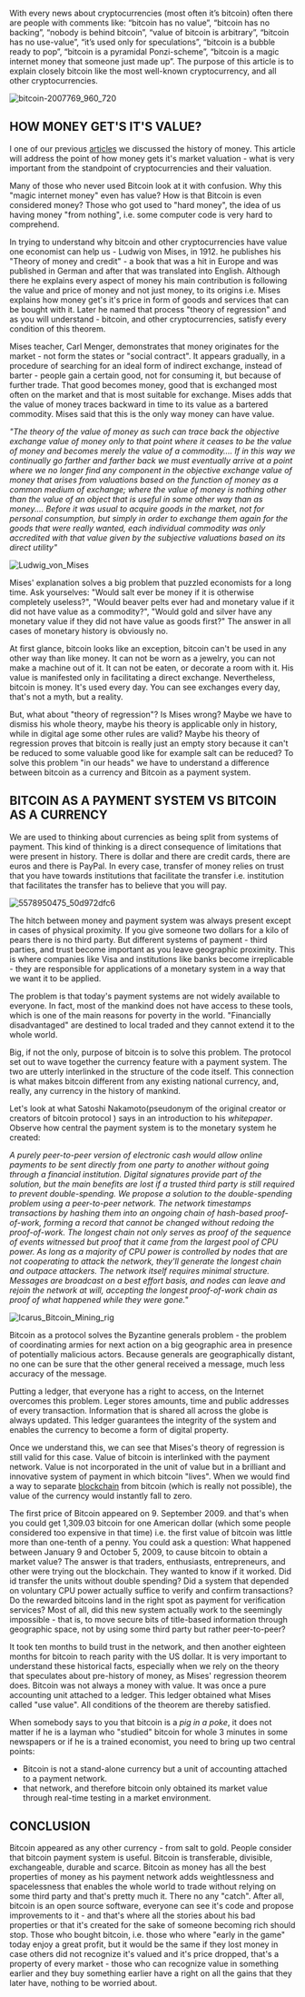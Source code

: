 With every news about cryptocurrencies (most often it’s bitcoin) often there are people with comments like: “bitcoin has no value”, “bitcoin has no backing”, “nobody is behind bitcoin”, “value of bitcoin is arbitrary”, “bitcoin has no use-value”, “it’s used only for speculations”, “bitcoin is a bubble ready to pop”, “bitcoin is a pyramidal Ponzi-scheme”, “bitcoin is a magic internet money that someone just made up”. The purpose of this article is to explain closely bitcoin like the most well-known cryptocurrency, and all other cryptocurrencies.

![bitcoin-2007769_960_720](../images/bitcoin-2007769_960_720.jpg)



## HOW MONEY GET'S IT'S VALUE?

I one of our previous [articles][articles] we discussed the history of money. This article will address the point of how  money gets it's market valuation - what is very important from the standpoint of cryptocurrencies and their valuation.


Many of those who never used Bitcoin look at it with confusion. Why this "magic internet money" even has value? How is that Bitcoin is even considered money? Those who got used to "hard money", the idea of us having money "from nothing", i.e. some computer code is very hard to comprehend.


In trying to understand why bitcoin and other cryptocurrencies have value one economist can help us - Ludwig von Mises, in 1912. he publishes his "Theory of money and credit" - a book that was a hit in Europe and was published in German and after that was translated into English. Although there he explains every aspect of money his main contribution is following the value and price of money and not just money, to its origins i.e. Mises explains how money get's it's price in form of goods and services that can be bought with it. Later he named that process "theory of regression" and as you will understand - bitcoin, and other cryptocurrencies, satisfy every condition of this theorem.


Mises teacher, Carl Menger, demonstrates that money originates for the market - not form the states or "social contract". It appears gradually, in a procedure of searching for an ideal form of indirect exchange, instead of barter - people gain a certain good, not for consuming it, but because of further trade. That good becomes money, good that is exchanged most often on the market and that is most suitable for exchange. Mises adds that the value of money traces backward in time to its value as a bartered commodity. Mises said that this is the only way money can have value.


*"The theory of the value of money as such can trace back the objective exchange value of money only to that point where it ceases to be the value of money and becomes merely the value of a commodity…. If in this way we continually go farther and farther back we must eventually arrive at a point where we no longer find any component in the objective exchange value of money that arises from valuations based on the function of money as a common medium of exchange; where the value of money is nothing other than the value of an object that is useful in some other way than as money.… Before it was usual to acquire goods in the market, not for personal consumption, but simply in order to exchange them again for the goods that were really wanted, each individual commodity was only accredited with that value given by the subjective valuations based on its direct utility"*


![Ludwig_von_Mises](../images/Ludwig_von_Mises.jpg)


Mises' explanation solves a big problem that puzzled economists for a long time. Ask yourselves: "Would salt ever be money if it is otherwise completely useless?", "Would beaver pelts ever had and monetary value if it did not have value as a commodity?", "Would gold and silver have any monetary value if they did not have value as goods first?" The answer in all cases of monetary history is obviously no.


At first glance, bitcoin looks like an exception, bitcoin can't be used in any other way than like money. It can not be worn as a jewelry, you can not make a machine out of it. It can not be eaten, or decorate a room with it. His value is manifested only in facilitating a direct exchange. Nevertheless, bitcoin is money. It's used every day. You can see exchanges every day, that's not a myth, but a reality.


But, what about "theory of regression"? Is Mises wrong? Maybe we have to dismiss his whole theory, maybe his theory is applicable only in history, while in digital age some other rules are valid? Maybe his theory of regression proves that bitcoin is really just an empty story because it can't be reduced to some valuable good like for example salt can be reduced? To solve this problem "in our heads" we have to understand a difference between bitcoin as a currency and Bitcoin as a payment system.



## BITCOIN AS A PAYMENT SYSTEM VS BITCOIN AS A CURRENCY



We are used to thinking about currencies as being split from systems of payment. This kind of thinking is a direct consequence of limitations that were present in history. There is dollar and there are credit cards, there are euros and there is PayPal. In every case, transfer of money relies on trust that you have towards institutions that facilitate the transfer i.e. institution that facilitates the transfer has to believe that you will pay.


![5578950475_50d972dfc6](../images/5578950475_50d972dfc6.jpg)


The hitch between money and payment system was always present except in cases of physical proximity. If you give someone two dollars for a kilo of pears there is no third party. But different systems of payment - third parties, and trust become important as you leave geographic proximity. This is where companies like Visa and institutions like banks become irreplicable - they are responsible for applications of a monetary system in a way that we want it to be applied.


The problem is that today's payment systems are not widely available to everyone. In fact, most of the mankind does not have access to these tools, which is one of the main reasons for poverty in the world. "Financially disadvantaged" are destined to local traded and they cannot extend it to the whole world.


Big, if not the only, purpose of bitcoin is to solve this problem.
The protocol set out to wave together the currency feature with a payment system. The two are utterly interlinked in the structure of the code itself. This connection is what makes bitcoin different from any existing national currency, and, really, any currency in the history of mankind.


Let's look at what Satoshi Nakamoto(pseudonym of the original creator or creators of bitcoin protocol ) says in an introduction to his *whitepaper*. Observe how central the payment system is to the monetary system he created:


*A purely peer-to-peer version of electronic cash would allow online payments to be sent directly from one party to another without going through a financial institution. Digital signatures provide part of the solution, but the main benefits are lost if a trusted third party is still required to prevent double-spending. We propose a solution to the double-spending problem using a peer-to-peer network. The network timestamps transactions by hashing them into an ongoing chain of hash-based proof-of-work, forming a record that cannot be changed without redoing the proof-of-work. The longest chain not only serves as proof of the sequence of events witnessed but proof that it came from the largest pool of CPU power. As long as a majority of CPU power is controlled by nodes that are not cooperating to attack the network, they'll generate the longest chain and outpace attackers. The network itself requires minimal structure. Messages are broadcast on a best effort basis, and nodes can leave and rejoin the network at will, accepting the longest proof-of-work chain as proof of what happened while they were gone."*


![Icarus_Bitcoin_Mining_rig](../images/Icarus_Bitcoin_Mining_rig.jpg)


Bitcoin as a protocol solves the Byzantine generals problem - the problem of coordinating armies for next action on a big geographic area in presence of potentially malicious actors. Because generals are geographically distant, no one can be sure that the other general received a message, much less accuracy of the message.


Putting a ledger, that everyone has a right to access, on the Internet overcomes this problem. Leger stores amounts, time and public addresses of every transaction. Information that is shared all across the globe is always updated. This ledger guarantees the integrity of the system and enables the currency to become a form of digital property.


Once we understand this, we can see that Mises's theory of regression is still valid for this case. Value of bitcoin is interlinked with the payment network. Value is not incorporated in the unit of value but in a brilliant and innovative system of payment in which bitcoin "lives". When we would find a way to separate [blockchain][blockchain] from bitcoin (which is really not possible), the value of the currency would instantly fall to zero.


The first price of Bitcoin appeared on 9. September 2009. and that's when you could get 1,309.03 bitcoin for one American dollar (which some people considered too expensive in that time) i.e. the first value of bitcoin was little more than one-tenth of a penny. You could ask a question: What happened between January 9 and October 5, 2009, to cause bitcoin to obtain a market value? The answer is that traders, enthusiasts, entrepreneurs, and other were trying out the blockchain. They wanted to know if it worked. Did id transfer the units without double spending? Did a system that depended on voluntary CPU power actually suffice to verify and confirm transactions? Do the rewarded bitcoins land in the right spot as payment for verification services? Most of all, did this new system actually work to the seemingly impossible - that is, to move secure bits of title-based information through geographic space, not by using some third party but rather peer-to-peer?


It took ten months to build trust in the network, and then another eighteen months for bitcoin to reach parity with the US dollar. It is very important to understand these historical facts, especially when we rely on the theory that speculates about pre-history of money, as Mises' regression theorem does. Bitcoin was not always a money with value. It was once a pure accounting unit attached to a ledger. This ledger obtained what Mises called "use value". All conditions of the theorem are thereby satisfied.


When somebody says to you that bitcoin is a *pig in a poke*, it does not matter if he is a layman who "studied" bitcoin for whole 3 minutes in some newspapers or if he is a trained economist, you need to bring up two central points:


* Bitcoin is not a stand-alone currency but a unit of accounting attached to a payment network.
* that network, and therefore bitcoin only obtained its market value through real-time testing
in a market environment.



## CONCLUSION



Bitcoin appeared as any other currency - from salt to gold. People consider that bitcoin payment system is useful. Bitcoin is transferable, divisible, exchangeable, durable and scarce. Bitcoin as money has all the best properties of money as his payment network adds weightlessness and spacelessness that enables the whole world to trade without relying on some third party and that's pretty much it.  There no any "catch". After all, bitcoin is an open source software, everyone can see it's code and propose improvements to it - and that's where all the stories about his bad properties or that it's created for the sake of someone becoming rich should stop. Those who bought bitcoin, i.e. those who where "early in the game" today enjoy a great profit, but it would be the same if they lost money in case others did not recognize it's valued and it's price dropped, that's a property of every market - those who can recognize value in something earlier and they buy something earlier have a right on all the gains that they later have, nothing to be worried about.

[blockchain]: https://bitfalls.com/2017/08/20/blockchain-explained-blockchain-works/
[articles]: https://bitfalls.com/2017/08/20/cryptocurrency/
